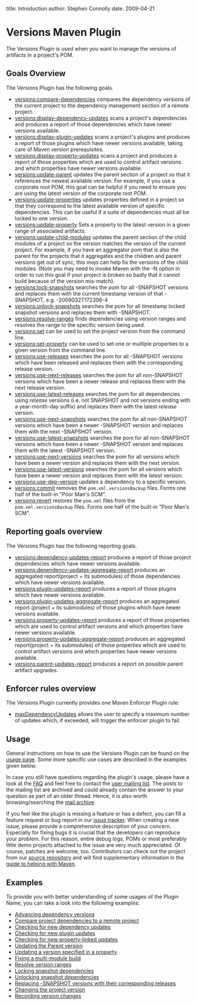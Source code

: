 title: Introduction
author: Stephen Connolly
date: 2009-04-21

<!---
Licensed to the Apache Software Foundation (ASF) under one
or more contributor license agreements.  See the NOTICE file
distributed with this work for additional information
regarding copyright ownership.  The ASF licenses this file
to you under the Apache License, Version 2.0 (the
"License"); you may not use this file except in compliance
with the License.  You may obtain a copy of the License at
  https://www.apache.org/licenses/LICENSE-2.0
Unless required by applicable law or agreed to in writing,
software distributed under the License is distributed on an
"AS IS" BASIS, WITHOUT WARRANTIES OR CONDITIONS OF ANY
KIND, either express or implied.  See the License for the
specific language governing permissions and limitations
under the License.
-->

# Versions Maven Plugin

The Versions Plugin is used when you want to manage the versions of artifacts in a project's POM.

## Goals Overview

The Versions Plugin has the following goals.
* [versions:compare-dependencies](./compare-dependencies-mojo.html) compares the dependency versions of the current
  project to the dependency management section of a remote project.
* [versions:display-dependency-updates](./display-dependency-updates-mojo.html) scans a project's dependencies and
  produces a report of those dependencies which have newer versions available.
* [versions:display-plugin-updates](./display-plugin-updates-mojo.html) scans a project's plugins and produces a
  report of those plugins which have newer versions available, taking care of Maven version prerequisites.
* [versions:display-property-updates](./display-property-updates-mojo.html) scans a project and produces a report of
  those properties which are used to control artifact versions and which properties have newer versions available.
* [versions:update-parent](./update-parent-mojo.html) updates the parent section of a project so that it references the
  newest available version.  For example, if you use a corporate root POM, this goal can be helpful if you need
  to ensure you are using the latest version of the corporate root POM.
* [versions:update-properties](./update-properties-mojo.html) updates properties defined in a project so that they
  correspond to the latest available version of specific dependencies.  This can be useful if a suite of dependencies
  must all be locked to one version.
* [versions:update-property](./update-property-mojo.html) Sets a property to the latest version in a given range of
  associated artifacts.
* [versions:update-child-modules](./update-child-modules-mojo.html) updates the parent section of the child modules
  of a project so the version matches the version of the current project. For example, if you have an aggregator pom
  that is also the parent for the projects that it aggregates and the children and parent versions get out of sync, this
  mojo can help fix the versions of the child modules. (Note you may need to invoke Maven with the -N option in order to
  run this goal if your project is broken so badly that it cannot build because of the version mis-match).
* [versions:lock-snapshots](./lock-snapshots-mojo.html) searches the pom for all -SNAPSHOT versions and replaces them
  with the current timestamp version of that -SNAPSHOT, e.g. -20090327.172306-4
* [versions:unlock-snapshots](./unlock-snapshots-mojo.html) searches the pom for all timestamp locked snapshot versions
  and replaces them with -SNAPSHOT.
* [versions:resolve-ranges](./resolve-ranges-mojo.html) finds dependencies using version ranges and resolves the range
  to the specific version being used.
* [versions:set](./set-mojo.html) can be used to set the project version from the command line.
* [versions:set-property](./set-property-mojo.html) can be used to set one or multiple properties to a given version from the command line.
* [versions:use-releases](./use-releases-mojo.html) searches the pom for all -SNAPSHOT versions which have been
  released and replaces them with the corresponding release version.
* [versions:use-next-releases](./use-next-releases-mojo.html) searches the pom for all non-SNAPSHOT versions which
  have been a newer release and replaces them with the next release version.
* [versions:use-latest-releases](./use-latest-releases-mojo.html) searches the pom for all dependencies using *release* versions (i.e. not SNAPSHOT and not versions ending with a year-month-day suffix) and replaces them with the latest *release* version.
* [versions:use-next-snapshots](./use-next-snapshots-mojo.html) searches the pom for all non-SNAPSHOT versions which
  have been a newer -SNAPSHOT version and replaces them with the next -SNAPSHOT version.
* [versions:use-latest-snapshots](./use-latest-snapshots-mojo.html) searches the pom for all non-SNAPSHOT versions
  which have been a newer -SNAPSHOT version and replaces them with the latest -SNAPSHOT version.
* [versions:use-next-versions](./use-next-versions-mojo.html) searches the pom for all versions which
  have been a newer version and replaces them with the next version.
* [versions:use-latest-versions](./use-latest-versions-mojo.html) searches the pom for all versions which
  have been a newer version and replaces them with the latest version.
* [versions:use-dep-version](./use-dep-version-mojo.html) updates a dependency to a specific version.
* [versions:commit](./commit-mojo.html) removes the `pom.xml.versionsBackup` files. Forms one half of the
  built-in "Poor Man's SCM".
* [versions:revert](./revert-mojo.html) restores the `pom.xml` files from the `pom.xml.versionsBackup` files.
  Forms one half of the built-in "Poor Man's SCM".

## Reporting goals overview

The Versions Plugin has the following reporting goals.
* [versions:dependency-updates-report](./dependency-updates-report-mojo.html) produces a report of those
  project dependencies which have newer versions available.
* [versions:dependency-updates-aggregate-report](./dependency-updates-aggregate-report-mojo.html) produces an aggregated 
  report(project + its submodules) of those dependencies which have newer versions available.
* [versions:plugin-updates-report](./plugin-updates-report-mojo.html) produces a report of those plugins which have
  newer versions available.
* [versions:plugin-updates-aggregate-report](./plugin-updates-aggregate-report-mojo.html) produces an aggregated report
  (project + its submodules) of those plugins which have newer versions available.
* [versions:property-updates-report](./property-updates-report-mojo.html) produces a report of
  those properties which are used to control artifact versions and which properties have newer versions available.
* [versions:property-updates-aggregate-report](./property-updates-aggregate-report-mojo.html) produces an aggregated
  report(project + its submodules) of those properties which are used to control artifact versions and 
  which properties have newer versions available.
* [versions:parent-updates-report](./parent-updates-report-mojo.html) produces a report on possible parent artifact
  upgrades.

## Enforcer rules overview

The Versions Plugin currently provides one Maven Enforcer Plugin rule:
* [maxDependencyUpdates](../versions-enforcer/max-dependency-updates.html) allows the user to specify a maximum number of updates which,
  if exceeded, will trigger the enforcer plugin to fail.

## Usage

General instructions on how to use the Versions Plugin can be found on the [usage page](./usage.html). Some more
specific use cases are described in the examples given below.

In case you still have questions regarding the plugin's usage, please have a look at the [FAQ](./faq.html) and feel
free to contact the [user mailing list](./mail-lists.html). The posts to the mailing list are archived and could
already contain the answer to your question as part of an older thread. Hence, it is also worth browsing/searching
the [mail archive](./mail-lists.html).

If you feel like the plugin is missing a feature or has a defect, you can fill a feature request or bug report in our
[issue tracker](./issue-tracking.html). When creating a new issue, please provide a comprehensive description of your
concern. Especially for fixing bugs it is crucial that the developers can reproduce your problem. For this reason,
entire debug logs, POMs or most preferably little demo projects attached to the issue are very much appreciated.
Of course, patches are welcome, too. Contributors can check out the project from our
[source repository](./source-repository.html) and will find supplementary information in the
[guide to helping with Maven](https://maven.apache.org/guides/development/guide-helping.html).

## Examples

To provide you with better understanding of some usages of the Plugin Name,
you can take a look into the following examples:
* [Advancing dependency versions](./examples/advancing-dependency-versions.html)
* [Compare project dependencies to a remote project](./examples/compare-dependencies.html)
* [Checking for new dependency updates](./examples/display-dependency-updates.html)
* [Checking for new plugin updates](./examples/display-plugin-updates.html)
* [Checking for new property-linked updates](./examples/display-property-updates.html)
* [Updating the Parent version](./examples/update-parent.html)
* [Updating a version specified in a property](./examples/update-properties.html)
* [Fixing a multi-module build](./examples/update-child-modules.html)
* [Resolve version ranges](./examples/resolve-ranges.html)
* [Locking snapshot dependencies](./examples/lock-snapshots.html)
* [Unlocking snapshot dependencies](./examples/unlock-snapshots.html)
* [Replacing -SNAPSHOT versions with their corresponding releases](./examples/use-releases.html)
* [Changing the project version](./examples/set.html)
* [Recording version changes](./examples/recording-changes.html)
